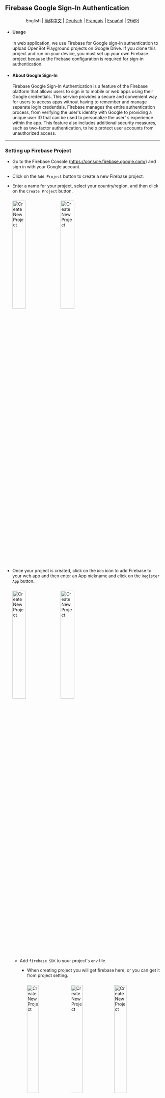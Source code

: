 ## Firebase Google Sign-In Authentication

<p align="center">
  <span>English</span> |
  <a href="README.zh-CN.md">简体中文</a> |
  <a href="README.de-DE.md">Deutsch</a> |
  <a href="README.fr-FR.md">Français</a> |
  <a href="README.es-ES.md">Español</a> |
  <a href="README.ko-KR.md">한국어</a>
</p>

- #### Usage
  In web application, we use Firebase for Google sign-in authentication to upload OpenBot Playground projects on Google
  Drive. If you clone this project and run on your device, you must set up your own Firebase project because the
  firebase configuration is required for sign-in authentication.
- #### About  Google Sign-In
  Firebase Google Sign-In Authentication is a feature of the Firebase platform that allows users to sign in to mobile or
  web apps using their Google credentials. This service provides a secure and convenient way for users to access apps
  without having to remember and manage separate login credentials. Firebase manages the entire authentication process,
  from verifying the user's identity with Google to providing a unique user ID that can be used to personalize the user'
  s experience within the app. This feature also includes additional security measures, such as two-factor
  authentication, to help protect user accounts from unauthorized access.

****

### Setting up Firebase Project

- Go to the Firebase Console (https://console.firebase.google.com/) and sign in with your Google account.

- Click on the `Add Project` button to create a new Firebase project.

- Enter a name for your project, select your country/region, and then click on the `Create Project` button.
    <p align="left">
    <img style="padding-right: 2%; padding-top: 2%; padding-bottom: 2%" src="../../../docs/images/firebase_create_project.jpg" alt="Create New Project" width="30%"/>
    <img style="padding-right: 2%;padding-top: 2%; padding-bottom: 2% " src="../../../docs/images/firebase_success_creation.jpg" alt="Create New Project" width="30%"/>
    </p>

- Once your project is created, click on the `Web` icon to add Firebase to your web app and then enter an App nickname
  and click on the `Register App` button.
  <p align="left">
  <img style="padding-right: 2%; padding-top: 2%; padding-bottom: 2%;" src="../../../docs/images/firebase_web_icon.jpg" alt="Create New Project" width="30%"/>
  <img style="padding-right: 2%; padding-top: 2%; padding-bottom: 2%;" src="../../../docs/images/firebase_register_app.jpg" alt="Create New Project" width="30%"/>
  </p>

    - Add `firebase SDK` to your project's `env` file.
        - When creating project you will get firebase here, or you can get it from project setting.
          <p align="left">
          <img style="padding-right: 2%;padding-top: 2%; padding-bottom: 2%;" src="../../../docs/images/firebase_sdk.jpg" alt="Create New Project" width="30%"/>
          <img style="padding-right: 2%;padding-top: 2%; padding-bottom: 2%;" src="../../../docs/images/firebase_project_setting.jpg" alt="Create New Project" width="30%"/>
          <img style="padding-right: 2%;padding-top: 2%; padding-bottom: 2%;" src="../../../docs/images/firebase_project_setting_config.jpg" alt="Create New Project" width="30%"/>
          </p>

        - Using Environment Variables When using Firebase Authentication, you may need to store sensitive information
          such as API keys, database credentials, and other secrets. To do this securely, you can use environment
          variables to store this information outside your code. by doing following steps.

            1. Create a new file in OpenBot Playground called .env.
                 <p align="left">
                <img style="padding-right: 2%;padding-top: 2%; padding-bottom: 2%;" src="../../../docs/images/firebase_env.jpg" alt="Create New Project" width="30%"/>
                 </p> 

            3. Add following environment variables to the .env file that will be used in firebase.js file.

            ```bash
              REACT_APP_FIREBASE_API_KEY=<REACT_APP_FIREBASE_API_KEY>
              REACT_APP_AUTH_DOMAIN=<REACT_APP_AUTH_DOMAIN>
              REACT_APP_PROJECT_ID=<REACT_APP_PROJECT_ID>
              REACT_APP_STORAGE_BUCKET=<REACT_APP_STORAGE_BUCKET>
              REACT_APP_MESSAGING_SENDER_ID=<REACT_APP_MESSAGING_SENDER_ID>
              REACT_APP_APP_ID=<REACT_APP_APP_ID>
              REACT_APP_MEASUREMENT_ID=<REACT_APP_MEASUREMENT_ID>
              GENERATE_SOURCEMAP=false
            ```

- Enable Firebase Authentication SignIn method using Google.

  <p align="left">

  <img style="padding-right: 2%; padding-top: 2%; padding-bottom: 2%;" src="../../../docs/images/firebase_authentication.jpg" alt="Create New Project" width="30%"/>

  <img style="padding-right: 2%; padding-top: 2%; padding-bottom: 2%;" src="../../../docs/images/firebase_google_option.jpg" alt="Create New Project" width="30%"/>

  <img style="padding-right: 2%;padding-top: 2%; padding-bottom: 2%;" src="../../../docs/images/firebase_google_signin_enable.jpg" alt="Create New Project" width="22.6%"/>

  </p>


- Enabling Firestore database, navigate to the Build menu on the left sidebar.
  Click on ``Firestore Database`` from the options. Then, Click on ``Create database`` button.

  <img style="padding-right: 2%; padding-top: 2%; padding-bottom: 2%;" src="../../../docs/images/firestore_database_setup.jpg" alt="Google Cloud Console" width="50%"/>

    - For secure rules, select ``Start in production mode`` and choose firestore location for the
      app and click on the ``Enable`` button.

      <img style="padding-right: 2%; padding-top: 2%; padding-bottom: 2%;" src="../../../docs/images/firebase_database_production_build.jpg" alt="Google Cloud Console" width="30%"/>
      <img style="padding-right: 2%; padding-top: 2%; padding-bottom: 2%;" src="../../../docs/images/firebase_database_location.jpg" alt="Google Cloud Console" width="30%"/>

        - Once your database is created, click on the ``Rules`` to configure permissions for read and write.

          <img style="padding-right: 2%; padding-top: 2%; padding-bottom: 2%;" src="../../../docs/images/firebase_database_rules.jpg" alt="Google Cloud Console" width="30%"/>

        - Replace the default rules with below code and click on ``Publish`` button.

          ```bash
          rules_version = '2';
          service cloud.firestore {
              match /databases/{database}/documents {
                  match /{document=**} {
                      allow read, write: if request.auth != null;
                  }
              }
          }
          ```
        
### Setting up Google Drive Services

- #### To Enable API
  Go to the Google Cloud
  Console (https://console.cloud.google.com/) and sign
  in using the same Google account that you
  use for Firebase. This ensures seamless integration between the services. At the top of the page, you'll see the current project name. Click on it to open the project selector. Under the `ALL` section, select the project you added to firebase and switch to it.

  <img style="padding-right: 2%; padding-top: 2%; padding-bottom: 2%;" src="../../../docs/images/firebase_google_cloud_console.jpg" alt="Google Cloud Console" width="30%"/>
  <img style="padding-right: 2%; padding-top: 2%; padding-bottom: 2%;" src="../../../docs/images/firebase_google_cloud_project.jpg" alt="Google Cloud Console" width="30%"/>

- After switching, under Quick access, you should see an option
  labeled ``APIs & Services``. Click on it.
  If you don't see it immediately, you might need to click on the menu icon (usually three horizontal lines) at the
  top left corner to expand the menu and reveal the options.

  <img style="padding-right: 2%; padding-top: 2%; padding-bottom: 2%;" src="../../../docs/images/firebase_google_api_services.jpg" alt="Google Cloud Console" width="50%"/>

    - After opening "APIs & Services", navigate to the ``Library`` section. This is where you can search for Google
      Drive API.
      <img style="padding-right: 2%; padding-top: 2%; padding-bottom: 2%;" src="../../../docs/images/firebase_google_drive_library.jpg" alt="Google Cloud Console" width="50%"/>

    - The Google Drive API should appear in the search results. Click on it.
      On the next page, you'll find information about the API. Click the "Enable" button to enable it for your project.
      Once enabled, you'll be able to access and manage the Google Drive and Drive API settings.
  
      <img style="padding-right: 2%; padding-top: 2%; padding-bottom: 2%;" src="../../../docs/images/firebase_google_drive_result.jpg" alt="Google Cloud Console" width="30%"/>
      <img style="padding-right: 2%; padding-top: 2%; padding-bottom: 2%;" src="../../../docs/images/firebase_google_drive_enable_api.jpg" alt="Google Cloud Console" width="30%"/>

### Troubleshooting

Here are some common issues that may occur during the Firebase configuration process and their corresponding solutions.

```bash
  1. Invalid Credentials error: Inspect the browser console for any error messages or warnings related to Invalid Credentials.
```

- Verify that you have entered the correct client ID and API key in the Firebase Console.
- Double-check that there are no typos or errors in the values entered in environment variables.
- Make sure you have enabled the configuration settings properly when calling the firebase.auth().signInWithPopup()
  function.
- Ensure that you have specified correct firebase SDK version, and you are signing in with the valid Google account.

```bash
  2.  User account disabled error.
```

- The only way to fix this issue is to reactivate the existing account or create a new one.
- Additionally, you can check if account has been disabled or deleted before attempting to authenticate them with
  Firebase Google Sign-in, and display an error message if account is not active.

```bash
  3.  Cross-Origin Resource Sharing (CORS) error: If you notice that expected behavior of the web application is not occurring, such as data not being loaded or displayed correctly.
```

- Go to the Firebase Console, in the Authentication section select the "Sign-in method" tab. Under the "Authorized
  domains" section, make sure that your web application domain is added and that CORS is enabled for it.
- If you are using a server-side authentication flow, make sure that you have added the necessary CORS headers to your
  server response to allow requests from your web application domain.
- If you are hosting your web application on Firebase Hosting, it automatically enables CORS for your domain. You can
  also use Firebase Cloud Run to serve API requests with CORS headers included. 







